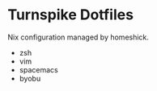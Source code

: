 # Turnspike Dotfiles

Nix configuration managed by homeshick.

  * zsh
  * vim
  * spacemacs
  * byobu